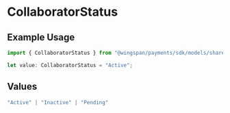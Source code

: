 # CollaboratorStatus

## Example Usage

```typescript
import { CollaboratorStatus } from "@wingspan/payments/sdk/models/shared";

let value: CollaboratorStatus = "Active";
```

## Values

```typescript
"Active" | "Inactive" | "Pending"
```